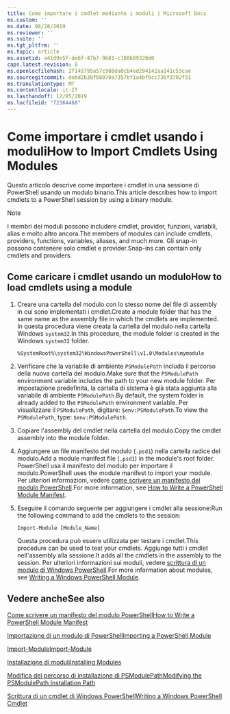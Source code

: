 ```yaml
---
title: Come importare i cmdlet mediante i moduli | Microsoft Docs
ms.custom: ''
ms.date: 08/28/2019
ms.reviewer: ''
ms.suite: ''
ms.tgt_pltfrm: ''
ms.topic: article
ms.assetid: a41d9e5f-de6f-47b7-9601-c108609320d0
caps.latest.revision: 8
ms.openlocfilehash: 2f145795a57c988da0cb4ed294142aa141c53cae
ms.sourcegitcommit: debd2b38fb8070a7357bf1a4bf9cc736f3702f31
ms.translationtype: MT
ms.contentlocale: it-IT
ms.lasthandoff: 12/05/2019
ms.locfileid: "72364460"
---
```

# <a name="how-to-import-cmdlets-using-modules"></a><span data-ttu-id="2baa7-102">Come importare i cmdlet usando i moduli</span><span class="sxs-lookup"><span data-stu-id="2baa7-102">How to Import Cmdlets Using Modules</span></span>

<span data-ttu-id="2baa7-103">Questo articolo descrive come importare i cmdlet in una sessione di PowerShell usando un modulo binario.</span><span class="sxs-lookup"><span data-stu-id="2baa7-103">This article describes how to import cmdlets to a PowerShell session by using a binary module.</span></span>

> [!NOTE]
> <span data-ttu-id="2baa7-104">I membri dei moduli possono includere cmdlet, provider, funzioni, variabili, alias e molto altro ancora.</span><span class="sxs-lookup"><span data-stu-id="2baa7-104">The members of modules can include cmdlets, providers, functions, variables, aliases, and much more.</span></span> <span data-ttu-id="2baa7-105">Gli snap-in possono contenere solo cmdlet e provider.</span><span class="sxs-lookup"><span data-stu-id="2baa7-105">Snap-ins can contain only cmdlets and providers.</span></span>

## <a name="how-to-load-cmdlets-using-a-module"></a><span data-ttu-id="2baa7-106">Come caricare i cmdlet usando un modulo</span><span class="sxs-lookup"><span data-stu-id="2baa7-106">How to load cmdlets using a module</span></span>

1. <span data-ttu-id="2baa7-107">Creare una cartella del modulo con lo stesso nome del file di assembly in cui sono implementati i cmdlet.</span><span class="sxs-lookup"><span data-stu-id="2baa7-107">Create a module folder that has the same name as the assembly file in which the cmdlets are implemented.</span></span> <span data-ttu-id="2baa7-108">In questa procedura viene creata la cartella del modulo nella cartella Windows `system32`.</span><span class="sxs-lookup"><span data-stu-id="2baa7-108">In this procedure, the module folder is created in the Windows `system32` folder.</span></span>

   `%SystemRoot%\system32\WindowsPowerShell\v1.0\Modules\mymodule`

1. <span data-ttu-id="2baa7-109">Verificare che la variabile di ambiente `PSModulePath` includa il percorso della nuova cartella del modulo.</span><span class="sxs-lookup"><span data-stu-id="2baa7-109">Make sure that the `PSModulePath` environment variable includes the path to your new module folder.</span></span> <span data-ttu-id="2baa7-110">Per impostazione predefinita, la cartella di sistema è già stata aggiunta alla variabile di ambiente `PSModulePath`.</span><span class="sxs-lookup"><span data-stu-id="2baa7-110">By default, the system folder is already added to the `PSModulePath` environment variable.</span></span> <span data-ttu-id="2baa7-111">Per visualizzare il `PSModulePath`, digitare: `$env:PSModulePath`.</span><span class="sxs-lookup"><span data-stu-id="2baa7-111">To view the `PSModulePath`, type: `$env:PSModulePath`.</span></span>

1. <span data-ttu-id="2baa7-112">Copiare l'assembly del cmdlet nella cartella del modulo.</span><span class="sxs-lookup"><span data-stu-id="2baa7-112">Copy the cmdlet assembly into the module folder.</span></span>

1. <span data-ttu-id="2baa7-113">Aggiungere un file manifesto del modulo (`.psd1`) nella cartella radice del modulo.</span><span class="sxs-lookup"><span data-stu-id="2baa7-113">Add a module manifest file (`.psd1`) in the module's root folder.</span></span> <span data-ttu-id="2baa7-114">PowerShell usa il manifesto del modulo per importare il modulo.</span><span class="sxs-lookup"><span data-stu-id="2baa7-114">PowerShell uses the module manifest to import your module.</span></span> <span data-ttu-id="2baa7-115">Per ulteriori informazioni, vedere [come scrivere un manifesto del modulo PowerShell](../module/how-to-write-a-powershell-module-manifest.md).</span><span class="sxs-lookup"><span data-stu-id="2baa7-115">For more information, see [How to Write a PowerShell Module Manifest](../module/how-to-write-a-powershell-module-manifest.md).</span></span>

1. <span data-ttu-id="2baa7-116">Eseguire il comando seguente per aggiungere i cmdlet alla sessione:</span><span class="sxs-lookup"><span data-stu-id="2baa7-116">Run the following command to add the cmdlets to the session:</span></span>

   `Import-Module [Module_Name]`

   <span data-ttu-id="2baa7-117">Questa procedura può essere utilizzata per testare i cmdlet.</span><span class="sxs-lookup"><span data-stu-id="2baa7-117">This procedure can be used to test your cmdlets.</span></span> <span data-ttu-id="2baa7-118">Aggiunge tutti i cmdlet nell'assembly alla sessione.</span><span class="sxs-lookup"><span data-stu-id="2baa7-118">It adds all the cmdlets in the assembly to the session.</span></span> <span data-ttu-id="2baa7-119">Per ulteriori informazioni sui moduli, vedere [scrittura di un modulo di Windows PowerShell](../module/writing-a-windows-powershell-module.md).</span><span class="sxs-lookup"><span data-stu-id="2baa7-119">For more information about modules, see [Writing a Windows PowerShell Module](../module/writing-a-windows-powershell-module.md).</span></span>

## <a name="see-also"></a><span data-ttu-id="2baa7-120">Vedere anche</span><span class="sxs-lookup"><span data-stu-id="2baa7-120">See also</span></span>

[<span data-ttu-id="2baa7-121">Come scrivere un manifesto del modulo PowerShell</span><span class="sxs-lookup"><span data-stu-id="2baa7-121">How to Write a PowerShell Module Manifest</span></span>](../module/how-to-write-a-powershell-module-manifest.md)

[<span data-ttu-id="2baa7-122">Importazione di un modulo di PowerShell</span><span class="sxs-lookup"><span data-stu-id="2baa7-122">Importing a PowerShell Module</span></span>](../module/importing-a-powershell-module.md)

[<span data-ttu-id="2baa7-123">Import-Module</span><span class="sxs-lookup"><span data-stu-id="2baa7-123">Import-Module</span></span>](/powershell/module/Microsoft.PowerShell.Core/Import-Module)

[<span data-ttu-id="2baa7-124">Installazione di moduli</span><span class="sxs-lookup"><span data-stu-id="2baa7-124">Installing Modules</span></span>](../module/installing-a-powershell-module.md)

[<span data-ttu-id="2baa7-125">Modifica del percorso di installazione di PSModulePath</span><span class="sxs-lookup"><span data-stu-id="2baa7-125">Modifying the PSModulePath Installation Path</span></span>](../module/modifying-the-psmodulepath-installation-path.md)

[<span data-ttu-id="2baa7-126">Scrittura di un cmdlet di Windows PowerShell</span><span class="sxs-lookup"><span data-stu-id="2baa7-126">Writing a Windows PowerShell Cmdlet</span></span>](./writing-a-windows-powershell-cmdlet.md)

